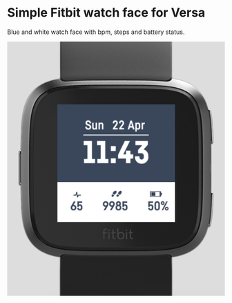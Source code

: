 # Simple Fitbit watch face for Versa

Blue and white watch face with bpm, steps and battery status. 

![screenshot of watch face](images/screenshot.png)